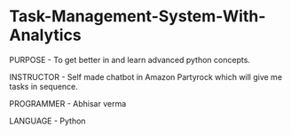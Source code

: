 # Task-Management-System-With-Analytics
PURPOSE - To get better in and learn advanced python concepts.

INSTRUCTOR - Self made chatbot in Amazon Partyrock which will give me tasks in sequence.

PROGRAMMER - Abhisar verma

LANGUAGE - Python

